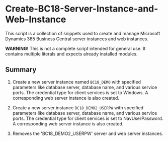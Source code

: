 # Create-BC18-Server-Instance-and-Web-Instance

This script is a collection of snippets used to create and manage Microsoft Dynamics 365 Business Central server instances and web instances.

**WARNING!** This is not a complete script intended for general use. It contains multiple literals and expects already installed modules.

## Summary

1. Create a new server instance named `BC18_DEMO` with specified parameters like database server, database name, and various service ports. The credential type for client services is set to Windows. A corresponding web server instance is also created.

2. Create a new server instance `BC18_DEMO2_USERPW` with specified parameters like database server, database name, and various service ports. The credential type for client services is set to NavUserPassword. A corresponding web server instance is also created.

3. Removes the 'BC18_DEMO2_USERPW' server and web server instances.
